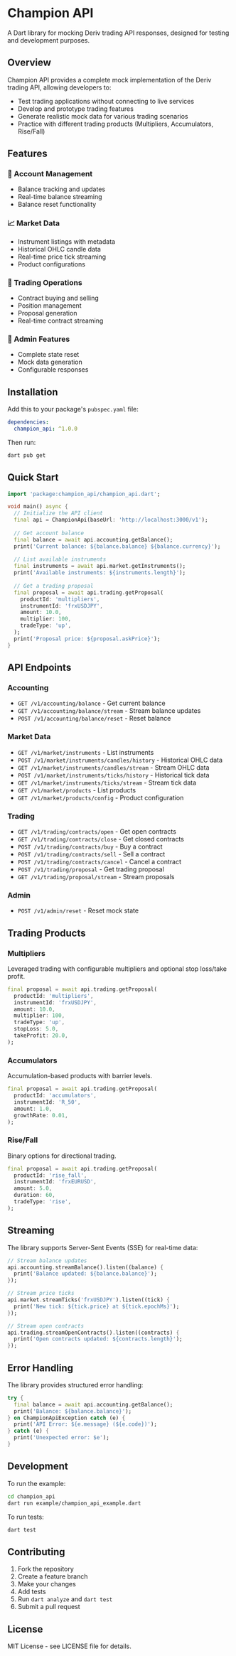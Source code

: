 <!-- 
This README describes the package. If you publish this package to pub.dev,
this README's contents appear on the landing page for your package.

For information about how to write a good package README, see the guide for
[writing package pages](https://dart.dev/tools/pub/writing-package-pages). 

For general information about developing packages, see the Dart guide for
[creating packages](https://dart.dev/guides/libraries/create-packages)
and the Flutter guide for
[developing packages and plugins](https://flutter.dev/to/develop-packages). 
-->

# Champion API

A Dart library for mocking Deriv trading API responses, designed for testing and development purposes.

## Overview

Champion API provides a complete mock implementation of the Deriv trading API, allowing developers to:
- Test trading applications without connecting to live services
- Develop and prototype trading features
- Generate realistic mock data for various trading scenarios
- Practice with different trading products (Multipliers, Accumulators, Rise/Fall)

## Features

### 🏦 Account Management
- Balance tracking and updates
- Real-time balance streaming
- Balance reset functionality

### 📈 Market Data
- Instrument listings with metadata
- Historical OHLC candle data
- Real-time price tick streaming
- Product configurations

### 💼 Trading Operations
- Contract buying and selling
- Position management
- Proposal generation
- Real-time contract streaming

### 🔧 Admin Features
- Complete state reset
- Mock data generation
- Configurable responses

## Installation

Add this to your package's `pubspec.yaml` file:

```yaml
dependencies:
  champion_api: ^1.0.0
```

Then run:

```bash
dart pub get
```

## Quick Start

```dart
import 'package:champion_api/champion_api.dart';

void main() async {
  // Initialize the API client
  final api = ChampionApi(baseUrl: 'http://localhost:3000/v1');
  
  // Get account balance
  final balance = await api.accounting.getBalance();
  print('Current balance: ${balance.balance} ${balance.currency}');
  
  // List available instruments
  final instruments = await api.market.getInstruments();
  print('Available instruments: ${instruments.length}');
  
  // Get a trading proposal
  final proposal = await api.trading.getProposal(
    productId: 'multipliers',
    instrumentId: 'frxUSDJPY',
    amount: 10.0,
    multiplier: 100,
    tradeType: 'up',
  );
  print('Proposal price: ${proposal.askPrice}');
}
```

## API Endpoints

### Accounting
- `GET /v1/accounting/balance` - Get current balance
- `GET /v1/accounting/balance/stream` - Stream balance updates
- `POST /v1/accounting/balance/reset` - Reset balance

### Market Data
- `GET /v1/market/instruments` - List instruments
- `POST /v1/market/instruments/candles/history` - Historical OHLC data
- `GET /v1/market/instruments/candles/stream` - Stream OHLC data
- `POST /v1/market/instruments/ticks/history` - Historical tick data
- `GET /v1/market/instruments/ticks/stream` - Stream tick data
- `GET /v1/market/products` - List products
- `GET /v1/market/products/config` - Product configuration

### Trading
- `GET /v1/trading/contracts/open` - Get open contracts
- `GET /v1/trading/contracts/close` - Get closed contracts
- `POST /v1/trading/contracts/buy` - Buy a contract
- `POST /v1/trading/contracts/sell` - Sell a contract
- `POST /v1/trading/contracts/cancel` - Cancel a contract
- `POST /v1/trading/proposal` - Get trading proposal
- `GET /v1/trading/proposal/stream` - Stream proposals

### Admin
- `POST /v1/admin/reset` - Reset mock state

## Trading Products

### Multipliers
Leveraged trading with configurable multipliers and optional stop loss/take profit.

```dart
final proposal = await api.trading.getProposal(
  productId: 'multipliers',
  instrumentId: 'frxUSDJPY',
  amount: 10.0,
  multiplier: 100,
  tradeType: 'up',
  stopLoss: 5.0,
  takeProfit: 20.0,
);
```

### Accumulators
Accumulation-based products with barrier levels.

```dart
final proposal = await api.trading.getProposal(
  productId: 'accumulators',
  instrumentId: 'R_50',
  amount: 1.0,
  growthRate: 0.01,
);
```

### Rise/Fall
Binary options for directional trading.

```dart
final proposal = await api.trading.getProposal(
  productId: 'rise_fall',
  instrumentId: 'frxEURUSD',
  amount: 5.0,
  duration: 60,
  tradeType: 'rise',
);
```

## Streaming

The library supports Server-Sent Events (SSE) for real-time data:

```dart
// Stream balance updates
api.accounting.streamBalance().listen((balance) {
  print('Balance updated: ${balance.balance}');
});

// Stream price ticks
api.market.streamTicks('frxUSDJPY').listen((tick) {
  print('New tick: ${tick.price} at ${tick.epochMs}');
});

// Stream open contracts
api.trading.streamOpenContracts().listen((contracts) {
  print('Open contracts updated: ${contracts.length}');
});
```

## Error Handling

The library provides structured error handling:

```dart
try {
  final balance = await api.accounting.getBalance();
  print('Balance: ${balance.balance}');
} on ChampionApiException catch (e) {
  print('API Error: ${e.message} (${e.code})');
} catch (e) {
  print('Unexpected error: $e');
}
```

## Development

To run the example:

```bash
cd champion_api
dart run example/champion_api_example.dart
```

To run tests:

```bash
dart test
```

## Contributing

1. Fork the repository
2. Create a feature branch
3. Make your changes
4. Add tests
5. Run `dart analyze` and `dart test`
6. Submit a pull request

## License

MIT License - see LICENSE file for details.
